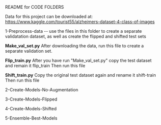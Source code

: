 README for CODE FOLDERS

Data for this project can be downloaded at:
https://www.kaggle.com/tourist55/alzheimers-dataset-4-class-of-images

1-Preprocess-data -- use the files in this folder to create a separate validatation dataset, as well as create the flipped and shifted test sets

**Make_val_set.py**
After downloading the data, run this file to create a separate validation set.

**Flip_train.py**
After you have run "Make_val_set.py" copy the test dataset and remain it flip_train
Then run this file

**Shift_train.py**
Copy the original test dataset again and rename it shift-train
Then run this file

2-Create-Models-No-Augmentation

3-Create-Models-Flipped

4-Create-Models-Shifted

5-Ensemble-Best-Models
